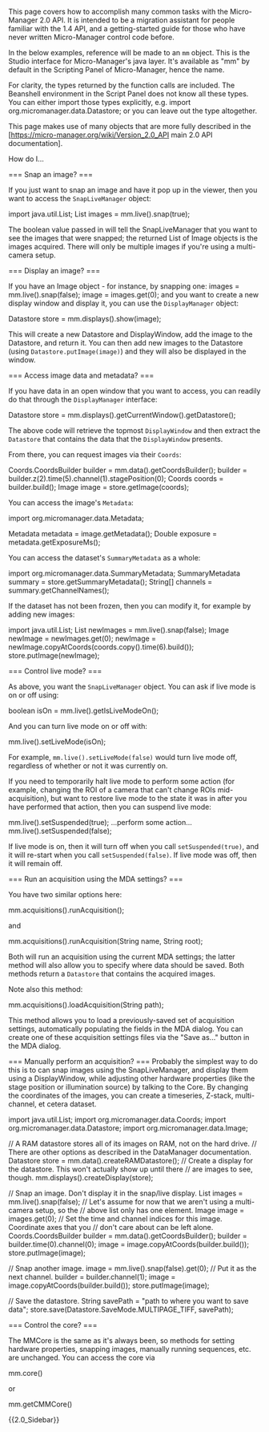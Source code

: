 This page covers how to accomplish many common tasks with the Micro-Manager 2.0 API. It is intended to be a migration assistant for people familiar with the 1.4 API, and a getting-started guide for those who have never written Micro-Manager control code before.

In the below examples, reference will be made to an <code>mm</code> object. This is the Studio interface for Micro-Manager's java layer. It's available as "mm" by default in the Scripting Panel of Micro-Manager, hence the name.

For clarity, the types returned by the function calls are included.  The Beanshell environment in the Script Panel does not know all these types.  You can either import those types explicitly, e.g.
 import org.micromanager.data.Datastore;
or you can leave out the type altogether.

This page makes use of many objects that are more fully described in the [https://micro-manager.org/wiki/Version_2.0_API main 2.0 API documentation].

How do I...

=== Snap an image? ===

If you just want to snap an image and have it pop up in the viewer, then you want to access the <code>SnapLiveManager</code> object:

 import java.util.List;
 List images = mm.live().snap(true);

The boolean value passed in will tell the SnapLiveManager that you want to see the images that were snapped; the returned List of Image objects is the images acquired. There will only be multiple images if you're using a multi-camera setup.

=== Display an image? ===

If you have an Image object - for instance, by snapping one:
 images = mm.live().snap(false);
 image = images.get(0);
and you want to create a new display window and display it, you can use the <code>DisplayManager</code> object:

 Datastore store = mm.displays().show(image);

This will create a new Datastore and DisplayWindow, add the image to the Datastore, and return it. You can then add new images to the Datastore (using <code>Datastore.putImage(image)</code>) and they will also be displayed in the window.

=== Access image data and metadata? ===

If you have data in an open window that you want to access, you can readily do that through the <code>DisplayManager</code> interface:

 Datastore store = mm.displays().getCurrentWindow().getDatastore();

The above code will retrieve the topmost <code>DisplayWindow</code> and then extract the <code>Datastore</code> that contains the data that the <code>DisplayWindow</code> presents.

From there, you can request images via their <code>Coords</code>:

 Coords.CoordsBuilder builder = mm.data().getCoordsBuilder();
 builder = builder.z(2).time(5).channel(1).stagePosition(0);
 Coords coords = builder.build();
 Image image = store.getImage(coords);

You can access the image's <code>Metadata</code>:

 import org.micromanager.data.Metadata;

 Metadata metadata = image.getMetadata();
 Double exposure = metadata.getExposureMs();

You can access the dataset's <code>SummaryMetadata</code> as a whole:

 import org.micromanager.data.SummaryMetadata;
 SummaryMetadata summary = store.getSummaryMetadata();
 String[] channels = summary.getChannelNames();

If the dataset has not been frozen, then you can modify it, for example by adding new images:

 import java.util.List;
 List newImages = mm.live().snap(false);
 Image newImage = newImages.get(0);
 newImage = newImage.copyAtCoords(coords.copy().time(6).build());
 store.putImage(newImage);

=== Control live mode? ===

As above, you want the <code>SnapLiveManager</code> object. You can ask if live mode is on or off using:

 boolean isOn = mm.live().getIsLiveModeOn();

And you can turn live mode on or off with:

 mm.live().setLiveMode(isOn);

For example, <code>mm.live().setLiveMode(false)</code> would turn live mode off, regardless of whether or not it was currently on.

If you need to temporarily halt live mode to perform some action (for example, changing the ROI of a camera that can't change ROIs mid-acquisition), but want to restore live mode to the state it was in after you have performed that action, then you can suspend live mode:

 mm.live().setSuspended(true);
 ...perform some action...
 mm.live().setSuspended(false);

If live mode is on, then it will turn off when you call <code>setSuspended(true)</code>, and it will re-start when you call <code>setSuspended(false)</code>. If live mode was off, then it will remain off.

=== Run an acquisition using the MDA settings? ===

You have two similar options here:

 mm.acquisitions().runAcquisition();

and

 mm.acquisitions().runAcquisition(String name, String root);

Both will run an acquisition using the current MDA settings; the latter method will also allow you to specify where data should be saved. Both methods return a <code>Datastore</code> that contains the acquired images.

Note also this method:

 mm.acquisitions().loadAcquisition(String path);

This method allows you to load a previously-saved set of acquisition settings, automatically populating the fields in the MDA dialog. You can create one of these acquisition settings files via the "Save as..." button in the MDA dialog.

=== Manually perform an acquisition? ===
Probably the simplest way to do this is to can snap images using the SnapLiveManager, and display them using a DisplayWindow, while adjusting other hardware properties (like the stage position or illumination source) by talking to the Core. By changing the coordinates of the images, you can create a timeseries, Z-stack, multi-channel, et cetera dataset.

 import java.util.List;
 import org.micromanager.data.Coords;
 import org.micromanager.data.Datastore;
 import org.micromanager.data.Image;

 // A RAM datastore stores all of its images on RAM, not on the hard drive.
 // There are other options as described in the DataManager documentation.
 Datastore store = mm.data().createRAMDatastore();
 // Create a display for the datastore. This won't actually show up until there
 // are images to see, though.
 mm.displays().createDisplay(store);

 // Snap an image. Don't display it in the snap/live display.
 List images = mm.live().snap(false);
 // Let's assume for now that we aren't using a multi-camera setup, so the
 // above list only has one element.
 Image image = images.get(0);
 // Set the time and channel indices for this image. Coordinate axes that you
 // don't care about can be left alone.
 Coords.CoordsBuilder builder = mm.data().getCoordsBuilder();
 builder = builder.time(0).channel(0);
 image = image.copyAtCoords(builder.build());
 store.putImage(image);

 // Snap another image.
 image = mm.live().snap(false).get(0);
 // Put it as the next channel.
 builder = builder.channel(1);
 image = image.copyAtCoords(builder.build());
 store.putImage(image);

 // Save the datastore.
 String savePath = "path to where you want to save data";
 store.save(Datastore.SaveMode.MULTIPAGE_TIFF, savePath);

=== Control the core? ===

The MMCore is the same as it's always been, so methods for setting hardware properties, snapping images, manually running sequences, etc. are unchanged. You can access the core via

 mm.core()

or

 mm.getCMMCore()

{{2.0_Sidebar}}

